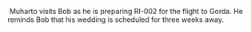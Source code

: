 ​           Muharto visits Bob as he is preparing RI-002 for the flight to Gorda. He reminds Bob that his wedding is scheduled for three weeks away. 